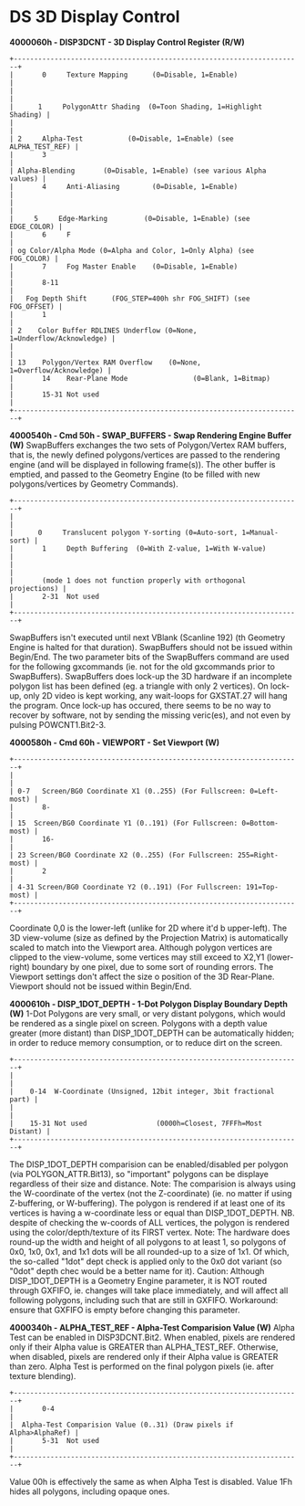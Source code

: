 # DS 3D Display Control


**4000060h - DISP3DCNT - 3D Display Control Register (R/W)**

```
+-----------------------------------------------------------------------+
|       0     Texture Mapping      (0=Disable, 1=Enable)                |
|                                                                       |
|      1     PolygonAttr Shading  (0=Toon Shading, 1=Highlight Shading) |
|                                                                       |
| 2     Alpha-Test           (0=Disable, 1=Enable) (see ALPHA_TEST_REF) |
|       3                                                               |
| Alpha-Blending       (0=Disable, 1=Enable) (see various Alpha values) |
|       4     Anti-Aliasing        (0=Disable, 1=Enable)                |
|                                                                       |
|     5     Edge-Marking         (0=Disable, 1=Enable) (see EDGE_COLOR) |
|       6     F                                                         |
| og Color/Alpha Mode (0=Alpha and Color, 1=Only Alpha) (see FOG_COLOR) |
|       7     Fog Master Enable    (0=Disable, 1=Enable)                |
|       8-11                                                            |
|   Fog Depth Shift      (FOG_STEP=400h shr FOG_SHIFT) (see FOG_OFFSET) |
|       1                                                               |
| 2    Color Buffer RDLINES Underflow (0=None, 1=Underflow/Acknowledge) |
|                                                                       |
| 13    Polygon/Vertex RAM Overflow    (0=None, 1=Overflow/Acknowledge) |
|       14    Rear-Plane Mode                (0=Blank, 1=Bitmap)        |
|       15-31 Not used                                                  |
+-----------------------------------------------------------------------+
```


**4000540h - Cmd 50h - SWAP_BUFFERS - Swap Rendering Engine Buffer
(W)**
SwapBuffers exchanges the two sets of Polygon/Vertex RAM buffers, that
is, the newly defined polygons/vertices are passed to the rendering
engine (and will be displayed in following frame(s)). The other buffer
is emptied, and passed to the Geometry Engine (to be filled with new
polygons/vertices by Geometry Commands).

```
+-----------------------------------------------------------------------+
|                                                                       |
|      0     Translucent polygon Y-sorting (0=Auto-sort, 1=Manual-sort) |
|       1     Depth Buffering  (0=With Z-value, 1=With W-value)         |
|                                                                       |
|       (mode 1 does not function properly with orthogonal projections) |
|       2-31  Not used                                                  |
+-----------------------------------------------------------------------+
```

SwapBuffers isn\'t executed until next VBlank (Scanline 192) (th
Geometry Engine is halted for that duration). SwapBuffers should not be
issued within Begin/End. The two parameter bits of the SwapBuffers
command are used for the following gxcommands (ie. not for the old
gxcommands prior to SwapBuffers).
SwapBuffers does lock-up the 3D hardware if an incomplete polygon list
has been defined (eg. a triangle with only 2 vertices). On lock-up, only
2D video is kept working, any wait-loops for GXSTAT.27 will hang the
program. Once lock-up has occured, there seems to be no way to recover
by software, not by sending the missing veric(es), and not even by
pulsing POWCNT1.Bit2-3.

**4000580h - Cmd 60h - VIEWPORT - Set Viewport (W)**

```
+-----------------------------------------------------------------------+
|                                                                       |
| 0-7   Screen/BG0 Coordinate X1 (0..255) (For Fullscreen: 0=Left-most) |
|       8-                                                              |
| 15  Screen/BG0 Coordinate Y1 (0..191) (For Fullscreen: 0=Bottom-most) |
|       16-                                                             |
| 23 Screen/BG0 Coordinate X2 (0..255) (For Fullscreen: 255=Right-most) |
|       2                                                               |
| 4-31 Screen/BG0 Coordinate Y2 (0..191) (For Fullscreen: 191=Top-most) |
+-----------------------------------------------------------------------+
```

Coordinate 0,0 is the lower-left (unlike for 2D where it\'d b
upper-left).
The 3D view-volume (size as defined by the Projection Matrix) is
automatically scaled to match into the Viewport area. Although polygon
vertices are clipped to the view-volume, some vertices may still exceed
to X2,Y1 (lower-right) boundary by one pixel, due to some sort of
rounding errors. The Viewport settings don\'t affect the size o
position of the 3D Rear-Plane. Viewport should not be issued within
Begin/End.

**4000610h - DISP_1DOT_DEPTH - 1-Dot Polygon Display Boundary Depth
(W)**
1-Dot Polygons are very small, or very distant polygons, which would be
rendered as a single pixel on screen. Polygons with a depth value
greater (more distant) than DISP_1DOT_DEPTH can be automatically hidden;
in order to reduce memory consumption, or to reduce dirt on the screen.

```
+-----------------------------------------------------------------------+
|                                                                       |
|    0-14  W-Coordinate (Unsigned, 12bit integer, 3bit fractional part) |
|                                                                       |
|    15-31 Not used                 (0000h=Closest, 7FFFh=Most Distant) |
+-----------------------------------------------------------------------+
```

The DISP_1DOT_DEPTH comparision can be enabled/disabled per polygon (via
POLYGON_ATTR.Bit13), so \"important\" polygons can be displaye
regardless of their size and distance.
Note: The comparision is always using the W-coordinate of the vertex
(not the Z-coordinate) (ie. no matter if using Z-buffering, or
W-buffering). The polygon is rendered if at least one of its vertices is
having a w-coordinate less or equal than DISP_1DOT_DEPTH. NB. despite of
checking the w-coords of ALL vertices, the polygon is rendered using the
color/depth/texture of its FIRST vertex.
Note: The hardware does round-up the width and height of all polygons to
at least 1, so polygons of 0x0, 1x0, 0x1, and 1x1 dots will be all
rounded-up to a size of 1x1. Of which, the so-called \"1dot\" dept
check is applied only to the 0x0 dot variant (so \"0dot\" depth chec
would be a better name for it).
Caution: Although DISP_1DOT_DEPTH is a Geometry Engine parameter, it is
NOT routed through GXFIFO, ie. changes will take place immediately, and
will affect all following polygons, including such that are still in
GXFIFO. Workaround: ensure that GXFIFO is empty before changing this
parameter.

**4000340h - ALPHA_TEST_REF - Alpha-Test Comparision Value (W)**
Alpha Test can be enabled in DISP3DCNT.Bit2. When enabled, pixels are
rendered only if their Alpha value is GREATER than ALPHA_TEST_REF.
Otherwise, when disabled, pixels are rendered only if their Alpha value
is GREATER than zero. Alpha Test is performed on the final polygon
pixels (ie. after texture blending).

```
+-----------------------------------------------------------------------+
|       0-4                                                             |
|  Alpha-Test Comparision Value (0..31) (Draw pixels if Alpha>AlphaRef) |
|       5-31  Not used                                                  |
+-----------------------------------------------------------------------+
```

Value 00h is effectively the same as when Alpha Test is disabled. Value
1Fh hides all polygons, including opaque ones.



